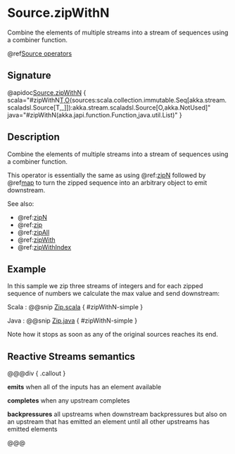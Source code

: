 # Source.zipWithN

Combine the elements of multiple streams into a stream of sequences using a combiner function.

@ref[Source operators](../index.md#source-operators)

## Signature

@apidoc[Source.zipWithN](Source$) { scala="#zipWithN[T,O](zipper:scala.collection.immutable.Seq[T]=&gt;O)(sources:scala.collection.immutable.Seq[akka.stream.scaladsl.Source[T,_]]):akka.stream.scaladsl.Source[O,akka.NotUsed]" java="#zipWithN(akka.japi.function.Function,java.util.List)" }

## Description

Combine the elements of multiple streams into a stream of sequences using a combiner function.

This operator is essentially the same as using @ref:[zipN](zipN.md) followed by @ref[map](../Source-or-Flow/map.md)
to turn the zipped sequence into an arbitrary object to emit downstream.

See also:

 * @ref:[zipN](zipN.md)
 * @ref:[zip](../Source-or-Flow/zip.md)
 * @ref:[zipAll](../Source-or-Flow/zipAll.md)
 * @ref:[zipWith](../Source-or-Flow/zipWith.md)  
 * @ref:[zipWithIndex](../Source-or-Flow/zipWithIndex.md)  

## Example

In this sample we zip three streams of integers and for each zipped sequence of numbers we calculate the max value
and send downstream:

Scala
:   @@snip [Zip.scala](/akka-docs/src/test/scala/docs/stream/operators/source/Zip.scala) { #zipWithN-simple }

Java
:   @@snip [Zip.java](/akka-docs/src/test/java/jdocs/stream/operators/source/Zip.java) { #zipWithN-simple }

Note how it stops as soon as any of the original sources reaches its end.

## Reactive Streams semantics

@@@div { .callout }

**emits** when all of the inputs has an element available

**completes** when any upstream completes

**backpressures** all upstreams when downstream backpressures but also on an upstream that has emitted an element until all other upstreams has emitted elements

@@@



